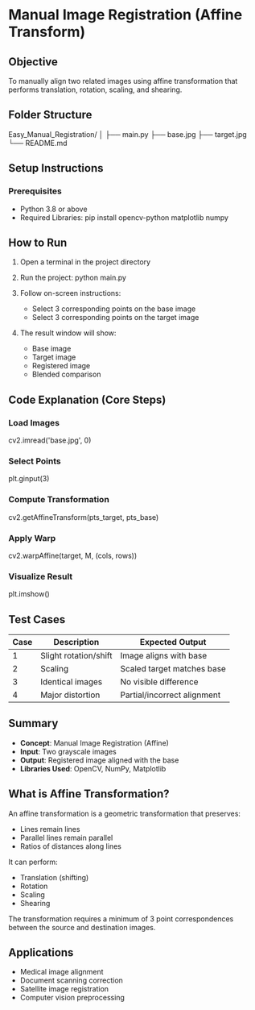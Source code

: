 # Manual Image Registration (Affine Transform)

## Objective
To manually align two related images using affine transformation that performs translation, rotation, scaling, and shearing.

## Folder Structure
Easy_Manual_Registration/
│
├── main.py
├── base.jpg
├── target.jpg
└── README.md


## Setup Instructions

### Prerequisites
- Python 3.8 or above
- Required Libraries:
pip install opencv-python matplotlib numpy

## How to Run
1. Open a terminal in the project directory

2. Run the project:
python main.py

3. Follow on-screen instructions:
   - Select 3 corresponding points on the base image
   - Select 3 corresponding points on the target image

4. The result window will show:
   - Base image
   - Target image
   - Registered image
   - Blended comparison

## Code Explanation (Core Steps)
### Load Images
cv2.imread('base.jpg', 0)

### Select Points
plt.ginput(3)

### Compute Transformation
cv2.getAffineTransform(pts_target, pts_base)

### Apply Warp
cv2.warpAffine(target, M, (cols, rows))

### Visualize Result
plt.imshow()


## Test Cases

| Case | Description | Expected Output |
|------|-------------|-----------------|
| 1 | Slight rotation/shift | Image aligns with base |
| 2 | Scaling | Scaled target matches base |
| 3 | Identical images | No visible difference |
| 4 | Major distortion | Partial/incorrect alignment |

## Summary

- **Concept**: Manual Image Registration (Affine)
- **Input**: Two grayscale images
- **Output**: Registered image aligned with the base
- **Libraries Used**: OpenCV, NumPy, Matplotlib

## What is Affine Transformation?

An affine transformation is a geometric transformation that preserves:
- Lines remain lines
- Parallel lines remain parallel
- Ratios of distances along lines

It can perform:
- Translation (shifting)
- Rotation
- Scaling
- Shearing

The transformation requires a minimum of 3 point correspondences between the source and destination images.

## Applications

- Medical image alignment
- Document scanning correction
- Satellite image registration
- Computer vision preprocessing
